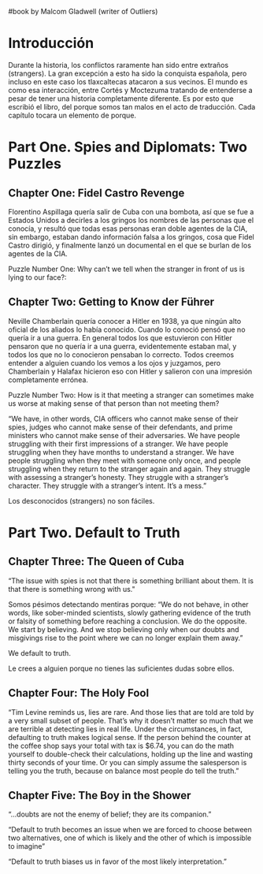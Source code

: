 #book by Malcom Gladwell (writer of Outliers)
# Introducción

Durante la historia, los conflictos raramente han sido entre extraños (strangers). La gran excepción a esto ha sido la conquista española, pero incluso en este caso los tlaxcaltecas atacaron a sus vecinos. El mundo es como esa interacción, entre Cortés y Moctezuma tratando de entenderse a pesar de tener una historia completamente diferente. Es por esto que escribió el libro, del porque somos tan malos en el acto de traducción. Cada capítulo tocara un elemento de porque. 

# Part One. Spies and Diplomats: Two Puzzles

## Chapter One: Fidel Castro Revenge

Florentino Aspillaga quería salir de Cuba con una bombota, así que se fue a Estados Unidos a decirles a los gringos los nombres de las personas que el conocía, y resultó que todas esas personas eran doble agentes de la CIA, sin embargo, estaban dando información falsa a los gringos, cosa que Fidel Castro dirigió, y finalmente lanzó un documental en el que se burlan de los agentes de la CIA.

Puzzle Number One: Why can’t we tell when the stranger in front of us is lying to our face?:

## Chapter Two: Getting to Know der Führer

Neville Chamberlain quería conocer a Hitler en 1938, ya que ningún alto oficial de los aliados lo había conocido. Cuando lo conoció pensó que no quería ir a una guerra. En general todos los que estuvieron con Hitler pensaron que no quería ir a una guerra, evidentemente estaban mal, y todos los que no lo conocieron pensaban lo correcto. Todos creemos entender a alguien cuando los vemos a los ojos y juzgamos, pero Chamberlain y Halafax hicieron eso con Hitler y salieron con una impresión completamente errónea. 

Puzzle Number Two: How is it that meeting a stranger can sometimes make us worse at making sense of that person than not meeting them?

“We have, in other words, CIA officers who cannot make sense of their spies, judges who cannot make sense of their defendants, and prime ministers who cannot make sense of their adversaries. We have people struggling with their first impressions of a stranger. We have people struggling when they have months to understand a stranger. We have people struggling when they meet with someone only once, and people struggling when they return to the stranger again and again. They struggle with assessing a stranger’s honesty. They struggle with a stranger’s character. They struggle with a stranger’s intent. It’s a mess.”

Los desconocidos (strangers) no son fáciles. 

# Part Two. Default to Truth

## Chapter Three: The Queen of Cuba 

“The issue with spies is not that there is something brilliant about them. It is that there is something wrong with us."

Somos pésimos detectando mentiras porque: “We do not behave, in other words, like sober-minded scientists, slowly gathering evidence of the truth or falsity of something before reaching a conclusion. We do the opposite. We start by believing. And we stop believing only when our doubts and misgivings rise to the point where we can no longer explain them away.”

We default to truth.

Le crees a alguien porque no tienes las suficientes dudas sobre ellos. 

## Chapter Four: The Holy Fool 

“Tim Levine reminds us, lies are rare. And those lies that are told are told by a very small subset of people. That’s why it doesn’t matter so much that we are terrible at detecting lies in real life. Under the circumstances, in fact, defaulting to truth makes logical sense. If the person behind the counter at the coffee shop says your total with tax is $6.74, you can do the math yourself to double-check their calculations, holding up the line and wasting thirty seconds of your time. Or you can simply assume the salesperson is telling you the truth, because on balance most people do tell the truth.”

## Chapter Five: The Boy in the Shower

“...doubts are not the enemy of belief; they are its companion.”

“Default to truth becomes an issue when we are forced to choose between two alternatives, one of which is likely and the other of which is impossible to imagine”

“Default to truth biases us in favor of the most likely interpretation.”


